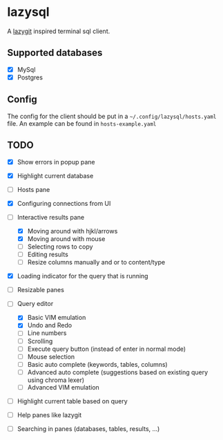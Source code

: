 # lazysql

A [lazygit](https://github.com/jesseduffield/lazygit) inspired terminal sql client.

## Supported databases

- [x] MySql
- [x] Postgres

## Config

The config for the client should be put in a `~/.config/lazysql/hosts.yaml` file.
An example can be found in `hosts-example.yaml`

## TODO

- [x] Show errors in popup pane
- [x] Highlight current database
- [ ] Hosts pane
- [x] Configuring connections from UI
- [ ] Interactive results pane
    - [X] Moving around with hjkl/arrows
    - [x] Moving around with mouse
    - [ ] Selecting rows to copy
    - [ ] Editing results
    - [ ] Resize columns manually and or to content/type
- [x] Loading indicator for the query that is running
- [ ] Resizable panes
- [ ] Query editor
    - [x] Basic VIM emulation
    - [x] Undo and Redo
    - [ ] Line numbers
    - [ ] Scrolling
    - [ ] Execute query button (instead of enter in normal mode)
    - [ ] Mouse selection
    - [ ] Basic auto complete (keywords, tables, columns)
    - [ ] Advanced auto complete (suggestions based on existing query using chroma lexer)
    - [ ] Advanced VIM emulation
- [ ] Highlight current table based on query
- [ ] Help panes like lazygit
- [ ] Searching in panes (databases, tables, results, ...)

